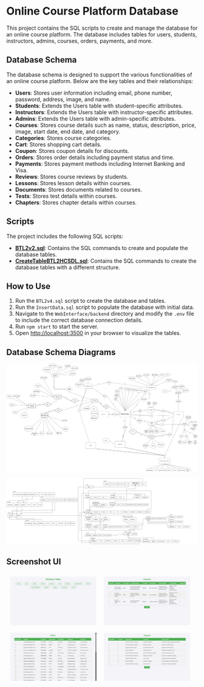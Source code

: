 # Online Course Platform Database

This project contains the SQL scripts to create and manage the database for an online course platform. The database includes tables for users, students, instructors, admins, courses, orders, payments, and more.

## Database Schema
The database schema is designed to support the various functionalities of an online course platform. Below are the key tables and their relationships:

- **Users**: Stores user information including email, phone number, password, address, image, and name.
- **Students**: Extends the Users table with student-specific attributes.
- **Instructors**: Extends the Users table with instructor-specific attributes.
- **Admins**: Extends the Users table with admin-specific attributes.
- **Courses**: Stores course details such as name, status, description, price, image, start date, end date, and category.
- **Categories**: Stores course categories.
- **Cart**: Stores shopping cart details.
- **Coupon**: Stores coupon details for discounts.
- **Orders**: Stores order details including payment status and time.
- **Payments**: Stores payment methods including Internet Banking and Visa.
- **Reviews**: Stores course reviews by students.
- **Lessons**: Stores lesson details within courses.
- **Documents**: Stores documents related to courses.
- **Tests**: Stores test details within courses.
- **Chapters**: Stores chapter details within courses.

## Scripts
The project includes the following SQL scripts:

- **[BTL2v2.sql](BTL2v2.sql)**: Contains the SQL commands to create and populate the database tables.
- **[CreateTableBTL2HCSDL.sql](CreateTableBTL2HCSDL.sql)**: Contains the SQL commands to create the database tables with a different structure.

## How to Use

1. Run the `BTL2v4.sql` script to create the database and tables.
2. Run the `InsertData.sql` script to populate the database with initial data.
3. Navigate to the `WebInterface/backend` directory and modify the `.env` file to include the correct database connection details.
4. Run `npm start` to start the server.
5. Open [http://localhost:3500](http://localhost:3500) in your browser to visualize the tables.

## Database Schema Diagrams
![Schema](Schema.drawio.png)

![Mapping](Mapping.drawio.png)


## Screenshot UI
<div style="display: flex; flex-wrap: wrap;">
  <img src="image.png" alt="Screenshot 1" style="width: 45%; margin: 10px;">
  <img src="image-1.png" alt="Screenshot 2" style="width: 45%; margin: 10px;">
  <img src="image-2.png" alt="Screenshot 3" style="width: 45%; margin: 10px;">
  <img src="image-3.png" alt="Screenshot 4" style="width: 45%; margin: 10px;">
</div>